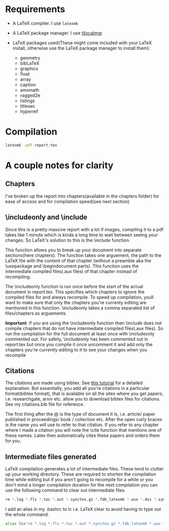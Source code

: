 # Requirements
* A LaTeX compiler. I use `latexmk`
* A LaTeX package manager. I use [tllocalmgr](https://wiki.archlinux.org/title/TeX_Live#tllocalmgr)

* LaTeX packages used(These might come included with your LaTeX install, otherwise use the LaTeX package manager to install them):
	* geometry
	* bibLaTeX
	* graphicx
	* float
	* array
	* caption
	* amsmath
	* ragged2e
	* listings
	* titlesec
	* hyperref

# Compilation
```bash
latexmk -pdf report.tex
```

# A couple notes for clarity
## Chapters
I've broken up the report into chapters(available in the chapters folder) for ease of access and for compilation speed(see next section)


## \includeonly and \include
Since this is a pretty massive report with a lot if images, compiling it to a pdf takes like 1 minute which is kinda a long time to wait between seeing your changes. So LaTeX's solution to this is the \include function. 

This function allows you to break up your document into separate sections(here chapters). The function takes one arguement, the path to the LaTeX file with the content of that chapter (without a preamble aka the \usepackage and \begindocument parts). This function uses the intermediate compiled files(.aux files) of that chapter instead of recompiling.

The \includeonly function is run once before the start of the actual document in report.tex. This specifies which chapters to ignore the compiled files for and always recompile. To speed up compilation, youll want to make sure that only the chapters you're currenty editing are mentioned in this function. \includeonly takes a comma separated list of files/chapters as arguements

**Important**: If you are using the \includeonly function then \include does not compile chapters that do not have intermediate compiled files(.aux files). So run the compilation for the full document at least once with \includeonly commented out. For safety, \includeonly has been commented out in report.tex but once you compile it once uncomment it and add only the chapters you're currently editing to it to see your changes when you recompile

## Citations
The citations are made using bibtex. See [this tutorial](https://www.overleaf.com/learn/latex/Bibliography_management_with_bibtex) for a detailed explanation. But essentially, you add all you're citations in a particular format(bibtex format), that is available on all the sites where you get papers, i.e. researchgate, arxiv etc. allow you to download bibtex files for citations. See my citations.bib file for reference. 

The first thing after the @ is the type of document it is, i.e. article/ paper published in proceedings/ book / collection etc. After the open curly braces is the name you will use to refer to that citation. If you refer to any chapter where I made a citation you will note the \cite function that mentions one of these names. Latex then automatically cites these papers and orders them for you. 

## Intermediate files generated
LaTeX compilation generates a lot of intermediate files. These tend to clutter up your working directory. These are required to shorten the compilation time while editing but if you aren't going to recompile for a while or you don't mind a longer compilation duration for the next compilation you can use the following command to clear out intermediate files.
```bash
rm *.log *.fls *.toc *.out *.synctex.gz *.fdb_latexmk *.aux *.dvi *.synctex\(busy\) *.bbl *.bcf  *.run.xml *.blg *.lof *.lot 2> /dev/null 
```

I add an alias in my .bashrc to lc i.e. LaTeX clear to avoid having to type out the whole command:
```bash
alias lc="rm *.log *.fls *.toc *.out *.synctex.gz *.fdb_latexmk *.aux *.dvi *.synctex\(busy\) *.bbl *.bcf  *.run.xml *.blg *.lof *.lot 2> /dev/null "
```
